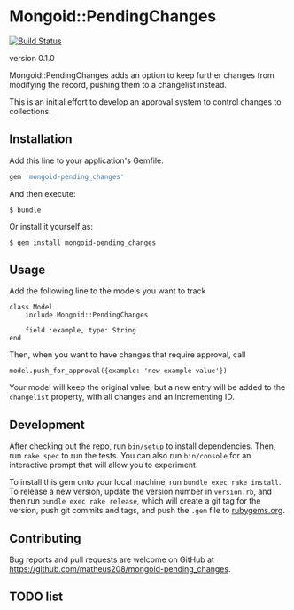 # Mongoid::PendingChanges

[![Build Status](https://travis-ci.org/matheus208/mongoid-pending_changes.svg?branch=master)](https://travis-ci.org/matheus208/mongoid-pending_changes)

version 0.1.0

Mongoid::PendingChanges adds an option to keep further changes from modifying the record, pushing them to a changelist instead.

This is an initial effort to develop an approval system to control changes to collections. 

## Installation

Add this line to your application's Gemfile:

```ruby
gem 'mongoid-pending_changes'
```

And then execute:

    $ bundle

Or install it yourself as:

    $ gem install mongoid-pending_changes

## Usage

Add the following line to the models you want to track

```
class Model
    include Mongoid::PendingChanges
    
    field :example, type: String
end
```

Then, when you want to have changes that require approval, call

```
model.push_for_approval({example: 'new example value'})
```

Your model will keep the original value, but a new entry will be added to the `changelist` property, with all changes and an incrementing ID.


## Development

After checking out the repo, run `bin/setup` to install dependencies. Then, run `rake spec` to run the tests. You can also run `bin/console` for an interactive prompt that will allow you to experiment.

To install this gem onto your local machine, run `bundle exec rake install`. To release a new version, update the version number in `version.rb`, and then run `bundle exec rake release`, which will create a git tag for the version, push git commits and tags, and push the `.gem` file to [rubygems.org](https://rubygems.org).

## Contributing

Bug reports and pull requests are welcome on GitHub at https://github.com/matheus208/mongoid-pending_changes.

## TODO list


